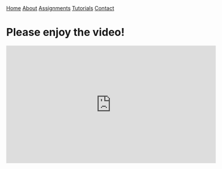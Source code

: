 <head>
<link rel="stylesheet" href="../myStyles.css">
</head>

<div class="top-navbar">
  <a href="../index.html">Home</a>
  <a href="../about.html">About</a>
  <a href="../assignments.html" class="current">Assignments</a>
  <a href="../tutorials.html">Tutorials</a>
  <a href="../contact.html">Contact</a>
</div>

# Please enjoy the video!
<iframe width="560" height="315" src="https://www.youtube.com/embed/OUBQgymy7_g" frameborder="0" allowfullscreen></iframe>